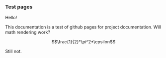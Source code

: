 ### Test pages

Hello!

This documentation is a test of github pages for project documentation.
Will math rendering work?

$$\frac{1}{2}*\pi^2*\epsilon$$

Still not.
